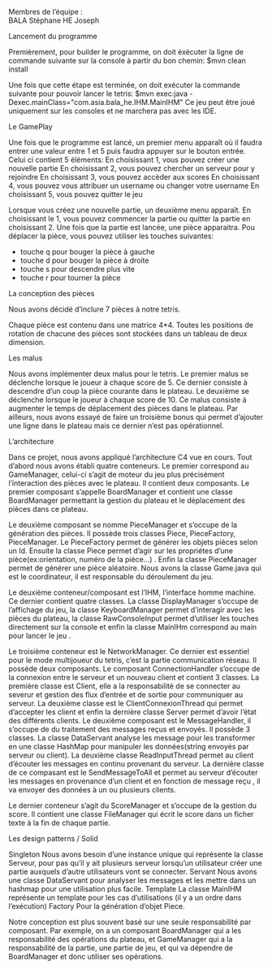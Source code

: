 Membres de l’équipe :                            
BALA Stéphane
HE Joseph

Lancement du programme

Premièrement, pour builder le programme, on doit éxécuter la ligne de commande suivante sur la console à partir du bon chemin:
$mvn clean install

Une fois que cette étape est terminée, on doit exécuter la commande suivante pour pouvoir lancer le tetris:
$mvn exec:java -Dexec.mainClass="com.asia.bala_he.IHM.MainIHM"
Ce jeu peut être joué uniquement sur les consoles et ne marchera pas avec les IDE.


Le GamePlay

Une fois que le programme est lancé, un premier menu apparaît où il faudra entrer une valeur entre 1 et 5 puis faudra appuyer sur le bouton entrée. Celui ci contient 5 éléments:
En choisissant 1, vous pouvez créer une nouvelle partie
En choisissant 2, vous pouvez chercher un serveur pour y rejoindre 
En choisissant 3, vous pouvez accèder aux scores
En choisissant 4, vous pouvez vous attribuer un username ou changer votre username
En choisissant 5, vous pouvez quitter le jeu

Lorsque vous créez une nouvelle partie, un deuxième menu apparaît. En choisissant le 1, vous pouvez commencer la partie ou quitter la partie en choisissant 2.
Une fois que la partie est lancée, une pièce apparaitra. Pou déplacer la pièce, vous pouvez utiliser les touches suivantes:
-  touche q pour bouger la pièce à gauche
- touche d pour bouger la pièce à droite
- touche s pour descendre plus vite
- touche r pour tourner la pièce


		
La conception des pièces 

Nous avons décidé d’inclure 7 pièces à notre tetris.		

Chaque pièce est contenu dans une matrice 4*4.
Toutes les positions de rotation de chacune des pièces sont stockées dans un tableau de deux dimension. 


Les malus

Nous avons implémenter deux malus pour le tetris.
Le premier malus se déclenche lorsque le joueur à chaque score de 5. Ce dernier consiste à descendre d’un coup la pièce courante dans le plateau.
Le deuxième se déclenche lorsque le joueur à chaque score de 10. Ce malus consiste à augmenter le temps de déplacement des pièces dans le plateau.
Par ailleurs, nous avons essayé de faire un troisième bonus qui permet d’ajouter une ligne dans le plateau mais ce dernier n’est pas opérationnel.


L’architecture

Dans ce projet, nous avons appliqué l’architecture C4 vue en cours. 
Tout d’abord nous avons établi quatre conteneurs. 
Le premier correspond au GameManager, celui-ci s’agit de moteur du jeu plus précisément l’interaction des pièces avec le plateau. Il contient deux composants. Le premier composant s’appelle BoardManager et contient une classe BoardManager permettant la gestion du plateau et  le déplacement des pièces dans ce plateau. 

Le deuxième composant se nomme PieceManager et s’occupe de la génération des pièces. Il possède trois classes Piece, PieceFactory, PieceManager. Le PieceFactory permet de générer les objets pièces selon un Id. Ensuite la classe Piece permet d’agir sur les propriétes d’une pièce(ex:orientation, numéro de la pièce…) . Enfin la  classe PieceManager permet de générer une pièce aléatoire.
Nous avons la classe Game.java qui est le coordinateur, il est responsable du déroulement du jeu.

Le deuxième conteneur/composant est l’IHM, l’interface homme machine. Ce dernier contient quatre classes. La classe DisplayManager s’occupe de l’affichage du jeu, la classe KeyboardManager permet d’interagir avec les pièces du plateau, la classe RawConsoleInput permet d’utiliser les touches directement sur la console et enfin la classe MainIHm correspond au main pour lancer le jeu .

Le troisième conteneur est le NetworkManager. Ce dernier est essentiel pour le mode multijoueur du tetris, c’est la partie communication réseau. 
 Il possède deux composants. Le composant ConnectionHandler s’occupe de la connexion entre le serveur et un nouveau client et contient 3 classes. La première classe est Client, elle a la responsabilité de se connecter au severur et gestion des flux d’entrée et de sortie pour communiquer au serveur. La deuxième classe est le ClientConnexionThread qui permet d’accepter les client et enfin la dernière classe Server  permet d’avoir l’état des différents clients.
Le deuxième composant est le MessageHandler, il s’occupe de du traitement des messages reçus et envoyés. Il possède 3 classes. La classe DataServant analyse les message pour les transformer en une classe HashMap pour manipuler les données(string envoyés par serveur ou client). La deuxième classe ReadInputThread permet au client d’écouter les messages en continu provenant du serveur.
La dernière classe de ce compasant est le SendMessageToAll et permet au serveur d’écouter les messages en provenance d’un client et en fonction de message reçu , il va envoyer des données à un ou plusieurs clients.

Le dernier conteneur s’agit du ScoreManager et s’occupe de la gestion du score. Il contient une classe FileManager qui écrit le score dans un ficher texte à la fin de chaque partie.


Les design patterns / Solid 

Singleton
Nous avons besoin d’une instance unique qui représente la classe Serveur, pour pas qu’il y ait plusieurs serveur lorsqu’un utilisateur créer une partie auxquels d’autre utilisateurs vont se connecter.
Servant
Nous avons une classe DataServant pour analyser les messages et les mettre dans un hashmap pour une utilisation plus facile.
Template
La classe MainIHM représente un template pour les cas d’utilisations (il y a un ordre dans l’exécution)
Factory
Pour la génération d’objet Piece.

Notre conception est plus souvent basé sur une seule responsabilité par composant. Par exemple, on a un composant BoardManager qui a les responsabilité des opérations du plateau, et GameManager qui a la responsabilité de la partie, une partie de jeu, et qui va dépendre de BoardManager et donc utiliser ses opérations.
